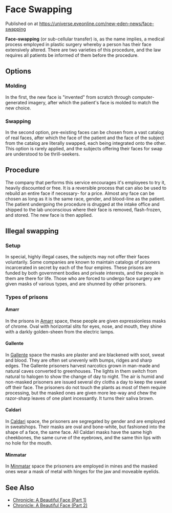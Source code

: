 # Face Swapping
Published on  at https://universe.eveonline.com/new-eden-news/face-swapping

**Face-swapping** (or sub-cellular transfer) is, as the name implies, a
medical process employed in plastic surgery whereby a person has their
face extensively altered. There are two varieties of this procedure, and
the law requires all patients be informed of them before the procedure.

Options
-------

### Molding

In the first, the new face is "invented" from scratch through
computer-generated imagery, after which the patient's face is molded to
match the new choice.

### Swapping

In the second option, pre-existing faces can be chosen from a vast
catalog of real faces, after which the face of the patient and the face
of the subject from the catalog are literally swapped, each being
integrated onto the other. This option is rarely applied, and the
subjects offering their faces for swap are understood to be
thrill-seekers.

Procedure
---------

The company that performs this service encourages it's employees to try
it, heavily discounted or free. It is a reversible process that can also
be used to rebuild an entire face if necessary- for a price. Almost
any face can be chosen as long as it is the same race, gender, and
blood-line as the patient. The patient undergoing the procedure is
drugged at the intake office and shipped to the lab unconscious where
their face is removed, flash-frozen, and stored. The new face is then
applied.

Illegal swapping
----------------

### Setup

In special, highly illegal cases, the subjects may not offer their faces
voluntarily. Some companies are known to maintain catalogs of prisoners
incarcerated in secret by each of the four empires. These prisons are
funded by both government bodies and private interests, and the people
in them are there for life. Those who are forced to undergo face surgery
are given masks of various types, and are shunned by other prisoners.

### Types of prisons

#### Amarr

In the prisons in [Amarr](6BPFRy27fN4LnYlIyzvEwo) space, these people are
given expressionless masks of chrome. Oval with horizontal slits for
eyes, nose, and mouth, they shine with a darkly golden-sheen from the
electric lamps.

#### Gallente

In [Gallente](4bufc5OaK80rlo20Pez6gK) space the masks are plaster and are
blackened with soot, sweat and blood. They are often set unevenly with
bumps, ridges and sharp edges. The Gallente prisoners harvest narcotics
grown in man-made and natural caves converted to greenhouses. The lights
in them switch from natural to halogen to show the change of day to
night. The air is humid and non-masked prisoners are issued several dry
cloths a day to keep the sweat off their face. The prisoners do not
touch the plants as most of them require processing, but the masked ones
are given more lee-way and chew the razor-sharp leaves of one plant
incessantly. It turns their saliva brown.

#### Caldari

In [Caldari](7unGNsrMFwIWXMMbrM2jfy) space, the prisoners are segregated by
gender and are employed in sweatshops. Their masks are oval and
bone-white, but fashioned into the shape of a face, the same face. All
Caldari masks have the same high cheekbones, the same curve of the
eyebrows, and the same thin lips with no hole for the mouth.

#### Minmatar

In [Minmatar](1rpu7pfwTPVznAczjw2pOp) space the prisoners are employed in
mines and the masked ones wear a mask of metal with hinges for the jaw
and moveable eyelids.

See Also
--------
-   [Chronicle: A Beautiful Face (Part 1)](2i95oZxuXIPj31w7VvKIye)
-   [Chronicle: A Beautiful Face (Part 2)](b1xq5NlRU02c7XjANGBPT)
